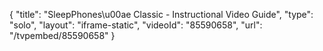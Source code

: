 {
    "title": "SleepPhones\u00ae Classic - Instructional Video Guide",
    "type": "solo",
    "layout": "iframe-static",
    "videoId": "85590658",
    "url": "\/tvpembed\/85590658"
}